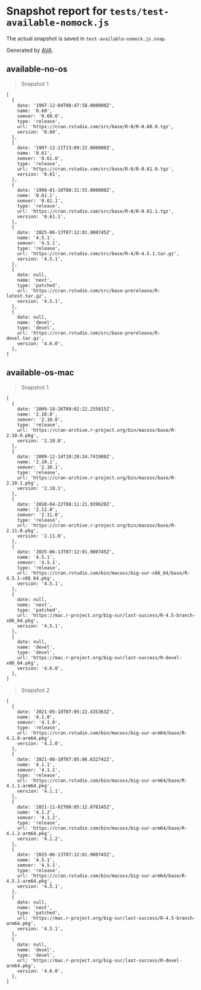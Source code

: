 # Snapshot report for `tests/test-available-nomock.js`

The actual snapshot is saved in `test-available-nomock.js.snap`.

Generated by [AVA](https://avajs.dev).

## available-no-os

> Snapshot 1

    [
      {
        date: '1997-12-04T08:47:58.000000Z',
        name: '0.60',
        semver: '0.60.0',
        type: 'release',
        url: 'https://cran.rstudio.com/src/base/R-0/R-0.60.0.tgz',
        version: '0.60',
      },
      {
        date: '1997-12-21T13:09:22.000000Z',
        name: '0.61',
        semver: '0.61.0',
        type: 'release',
        url: 'https://cran.rstudio.com/src/base/R-0/R-0.61.0.tgz',
        version: '0.61',
      },
      {
        date: '1998-01-10T00:31:55.000000Z',
        name: '0.61.1',
        semver: '0.61.1',
        type: 'release',
        url: 'https://cran.rstudio.com/src/base/R-0/R-0.61.1.tgz',
        version: '0.61.1',
      },
      {
        date: '2025-06-13T07:12:01.900745Z',
        name: '4.5.1',
        semver: '4.5.1',
        type: 'release',
        url: 'https://cran.rstudio.com/src/base/R-4/R-4.5.1.tar.gz',
        version: '4.5.1',
      },
      {
        date: null,
        name: 'next',
        type: 'patched',
        url: 'https://cran.rstudio.com/src/base-prerelease/R-latest.tar.gz',
        version: '4.5.1',
      },
      {
        date: null,
        name: 'devel',
        type: 'devel',
        url: 'https://cran.rstudio.com/src/base-prerelease/R-devel.tar.gz',
        version: '4.6.0',
      },
    ]

## available-os-mac

> Snapshot 1

    [
      {
        date: '2009-10-26T09:02:22.255015Z',
        name: '2.10.0',
        semver: '2.10.0',
        type: 'release',
        url: 'https://cran-archive.r-project.org/bin/macosx/base/R-2.10.0.pkg',
        version: '2.10.0',
      },
      {
        date: '2009-12-14T10:28:24.741988Z',
        name: '2.10.1',
        semver: '2.10.1',
        type: 'release',
        url: 'https://cran-archive.r-project.org/bin/macosx/base/R-2.10.1.pkg',
        version: '2.10.1',
      },
      {
        date: '2010-04-22T08:11:21.939620Z',
        name: '2.11.0',
        semver: '2.11.0',
        type: 'release',
        url: 'https://cran-archive.r-project.org/bin/macosx/base/R-2.11.0.pkg',
        version: '2.11.0',
      },
      {
        date: '2025-06-13T07:12:01.900745Z',
        name: '4.5.1',
        semver: '4.5.1',
        type: 'release',
        url: 'https://cran.rstudio.com/bin/macosx/big-sur-x86_64/base/R-4.5.1-x86_64.pkg',
        version: '4.5.1',
      },
      {
        date: null,
        name: 'next',
        type: 'patched',
        url: 'https://mac.r-project.org/big-sur/last-success/R-4.5-branch-x86_64.pkg',
        version: '4.5.1',
      },
      {
        date: null,
        name: 'devel',
        type: 'devel',
        url: 'https://mac.r-project.org/big-sur/last-success/R-devel-x86_64.pkg',
        version: '4.6.0',
      },
    ]

> Snapshot 2

    [
      {
        date: '2021-05-18T07:05:22.435363Z',
        name: '4.1.0',
        semver: '4.1.0',
        type: 'release',
        url: 'https://cran.rstudio.com/bin/macosx/big-sur-arm64/base/R-4.1.0-arm64.pkg',
        version: '4.1.0',
      },
      {
        date: '2021-08-10T07:05:06.632742Z',
        name: '4.1.1',
        semver: '4.1.1',
        type: 'release',
        url: 'https://cran.rstudio.com/bin/macosx/big-sur-arm64/base/R-4.1.1-arm64.pkg',
        version: '4.1.1',
      },
      {
        date: '2021-11-01T08:05:12.078145Z',
        name: '4.1.2',
        semver: '4.1.2',
        type: 'release',
        url: 'https://cran.rstudio.com/bin/macosx/big-sur-arm64/base/R-4.1.2-arm64.pkg',
        version: '4.1.2',
      },
      {
        date: '2025-06-13T07:12:01.900745Z',
        name: '4.5.1',
        semver: '4.5.1',
        type: 'release',
        url: 'https://cran.rstudio.com/bin/macosx/big-sur-arm64/base/R-4.5.1-arm64.pkg',
        version: '4.5.1',
      },
      {
        date: null,
        name: 'next',
        type: 'patched',
        url: 'https://mac.r-project.org/big-sur/last-success/R-4.5-branch-arm64.pkg',
        version: '4.5.1',
      },
      {
        date: null,
        name: 'devel',
        type: 'devel',
        url: 'https://mac.r-project.org/big-sur/last-success/R-devel-arm64.pkg',
        version: '4.6.0',
      },
    ]
